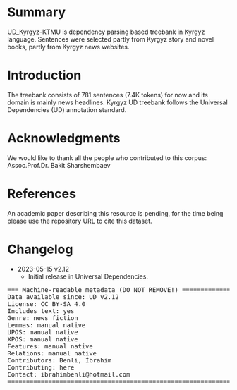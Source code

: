 # Summary
UD_Kyrgyz-KTMU is dependency parsing based treebank in Kyrgyz language. Sentences were selected
partly from Kyrgyz story and novel books, partly from Kyrgyz news websites.

# Introduction
The treebank consists of 781 sentences (7.4K tokens) for now and its domain is mainly news headlines.
Kyrgyz UD treebank follows the Universal Dependencies (UD) annotation standard.

# Acknowledgments
We would like to thank all the people who contributed to this corpus: Assoc.Prof.Dr. Bakit Sharshembaev

# References
An academic paper describing this resource is pending, for the time being please use the repository URL to cite this dataset.

# Changelog

* 2023-05-15 v2.12
  * Initial release in Universal Dependencies.


<pre>
=== Machine-readable metadata (DO NOT REMOVE!) ================================
Data available since: UD v2.12
License: CC BY-SA 4.0
Includes text: yes
Genre: news fiction
Lemmas: manual native
UPOS: manual native
XPOS: manual native
Features: manual native
Relations: manual native
Contributors: Benli, İbrahim
Contributing: here
Contact: ibrahimbenli@hotmail.com
===============================================================================
</pre>
